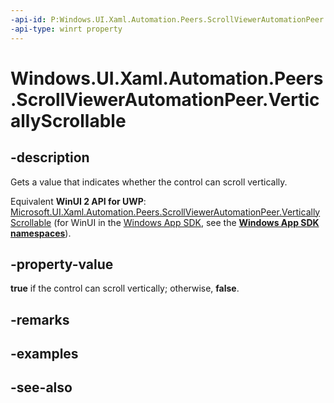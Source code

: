 ```yaml
---
-api-id: P:Windows.UI.Xaml.Automation.Peers.ScrollViewerAutomationPeer.VerticallyScrollable
-api-type: winrt property
---
```


<!-- Property syntax
public bool VerticallyScrollable { get; }
-->

# Windows.UI.Xaml.Automation.Peers.ScrollViewerAutomationPeer.VerticallyScrollable

## -description
Gets a value that indicates whether the control can scroll vertically.

Equivalent **WinUI 2 API for UWP**: [Microsoft.UI.Xaml.Automation.Peers.ScrollViewerAutomationPeer.VerticallyScrollable](/windows/winui/api/microsoft.ui.xaml.automation.peers.scrollviewerautomationpeer.verticallyscrollable) (for WinUI in the [Windows App SDK](/windows/apps/windows-app-sdk/), see the **[Windows App SDK namespaces](/windows/windows-app-sdk/api/winrt/)**).

## -property-value
**true** if the control can scroll vertically; otherwise, **false**.

## -remarks

## -examples

## -see-also
